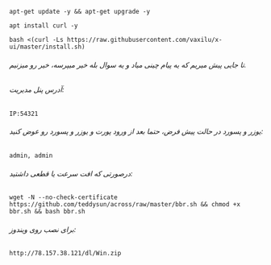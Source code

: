 ```
apt-get update -y && apt-get upgrade -y
```
```
apt install curl -y
```
```
bash <(curl -Ls https://raw.githubusercontent.com/vaxilu/x-ui/master/install.sh)
```

###### تا جایی پیش میریم که یه پیام چینی میاد و یه سوال بله خیر میپرسه، خیر رو میزنیم.


###### آدرس پنل مدیریت:
```
IP:54321
```


###### یوزر و پسورد در حالت پیش فرض، حتما بعد از ورود پورت و یوزر و پسورد رو عوض کنید:
```
admin, admin
```


###### درصورتی که افت سرعت یا قطعی داشتید:

```
wget -N --no-check-certificate https://github.com/teddysun/across/raw/master/bbr.sh && chmod +x bbr.sh && bash bbr.sh
```

###### برای نصب روی ویندوز:
```
http://78.157.38.121/dl/Win.zip
```
